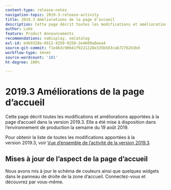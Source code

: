 ```yaml
---
content-type: release-notes
navigation-topic: 2019-3-release-activity
title: 2019.3 Améliorations de la page d’accueil
description: Cette page décrit toutes les modifications et améliorations apportées à la page d’accueil dans la version 2019.3. Elle a été mise à disposition dans l’environnement de production la semaine du 19 août 2019.
author: Luke
feature: Product Announcements
recommendations: noDisplay, noCatalog
exl-id: b4b9328e-6912-4259-9250-2e4609a0aea4
source-git-commit: f1e463c90641f9221228e335b583cab72762b3bd
workflow-type: tm+mt
source-wordcount: '101'
ht-degree: 100%

---
```


# 2019.3 Améliorations de la page d’accueil

Cette page décrit toutes les modifications et améliorations apportées à la page d’accueil dans la version 2019.3. Elle a été mise à disposition dans l’environnement de production la semaine du 19 août 2019.

Pour obtenir la liste de toutes les modifications apportées à la version 2019.3, voir [Vue d’ensemble de l’activité de la version 2019.3](../../../../product-announcements/product-releases/quarterly-release-archive/2019.3-release-activity/2019-3-release-activity-overview.md).

## Mises à jour de l’aspect de la page d’accueil

Nous avons mis à jour le schéma de couleurs ainsi que quelques widgets dans le panneau de droite de la zone d’accueil. Connectez-vous et découvrez par vous-même.
